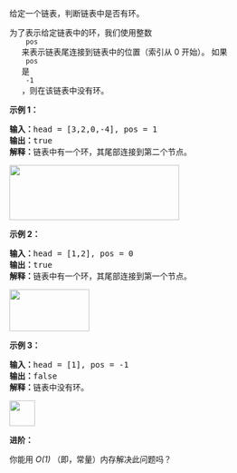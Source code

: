 <html>
 <body>
  <p>
   给定一个链表，判断链表中是否有环。
  </p>
  <p>
   为了表示给定链表中的环，我们使用整数
   <code>
    pos
   </code>
   来表示链表尾连接到链表中的位置（索引从 0 开始）。 如果
   <code>
    pos
   </code>
   是
   <code>
    -1
   </code>
   ，则在该链表中没有环。
  </p>
  <p>
  </p>
  <p>
   <strong>
    示例 1：
   </strong>
  </p>
  <pre><strong>输入：</strong>head = [3,2,0,-4], pos = 1
<strong>输出：</strong>true
<strong>解释：</strong>链表中有一个环，其尾部连接到第二个节点。
</pre>
  <p>
   <img alt="" src="https://assets.leetcode-cn.com/aliyun-lc-upload/uploads/2018/12/07/circularlinkedlist.png" style="height: 97px; width: 300px;"/>
  </p>
  <p>
   <strong>
    示例 2：
   </strong>
  </p>
  <pre><strong>输入：</strong>head = [1,2], pos = 0
<strong>输出：</strong>true
<strong>解释：</strong>链表中有一个环，其尾部连接到第一个节点。
</pre>
  <p>
   <img alt="" src="https://assets.leetcode-cn.com/aliyun-lc-upload/uploads/2018/12/07/circularlinkedlist_test2.png" style="height: 74px; width: 141px;"/>
  </p>
  <p>
   <strong>
    示例 3：
   </strong>
  </p>
  <pre><strong>输入：</strong>head = [1], pos = -1
<strong>输出：</strong>false
<strong>解释：</strong>链表中没有环。
</pre>
  <p>
   <img alt="" src="https://assets.leetcode-cn.com/aliyun-lc-upload/uploads/2018/12/07/circularlinkedlist_test3.png" style="height: 45px; width: 45px;"/>
  </p>
  <p>
  </p>
  <p>
   <strong>
    进阶：
   </strong>
  </p>
  <p>
   你能用
   <em>
    O(1)
   </em>
   （即，常量）内存解决此问题吗？
  </p>
 </body>
</html>